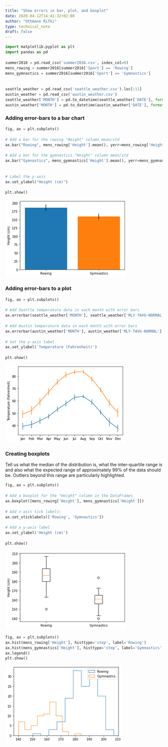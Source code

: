 ```yaml
---
title: "Show errors in bar, plot, and boxplot"
date: 2020-04-12T14:41:32+02:00
author: "Othmane Rifki"
type: technical_note
draft: false
---
```


```python
import matplotlib.pyplot as plt
import pandas as pd

summer2016 = pd.read_csv('summer2016.csv', index_col=0)
mens_rowing = summer2016[summer2016['Sport'] == 'Rowing']
mens_gymnastics = summer2016[summer2016['Sport'] == 'Gymnastics']


seattle_weather = pd.read_csv('seattle_weather.csv').loc[:11]
austin_weather = pd.read_csv('austin_weather.csv')
seattle_weather['MONTH'] = pd.to_datetime(seattle_weather['DATE'], format='%m').dt.month_name().str.slice(stop=3)
austin_weather['MONTH'] = pd.to_datetime(austin_weather['DATE'], format='%m').dt.month_name().str.slice(stop=3)
```

### Adding error-bars to a bar chart


```python
fig, ax = plt.subplots()

# Add a bar for the rowing "Height" column mean/std
ax.bar("Rowing", mens_rowing['Height'].mean(), yerr=mens_rowing['Height'].std())

# Add a bar for the gymnastics "Height" column mean/std
ax.bar("Gymnastics", mens_gymnastics['Height'].mean(), yerr=mens_gymnastics['Height'].std())


# Label the y-axis
ax.set_ylabel("Height (cm)")

plt.show()
```


![png](errorsplot_files/errorsplot_3_0.png)


### Adding error-bars to a plot


```python
fig, ax = plt.subplots()

# Add Seattle temperature data in each month with error bars
ax.errorbar(seattle_weather['MONTH'], seattle_weather['MLY-TAVG-NORMAL'], yerr=seattle_weather['MLY-TAVG-STDDEV'])

# Add Austin temperature data in each month with error bars
ax.errorbar(austin_weather['MONTH'], austin_weather['MLY-TAVG-NORMAL'], yerr=austin_weather['MLY-TAVG-STDDEV']) 

# Set the y-axis label
ax.set_ylabel('Temperature (Fahrenheit)')

plt.show()
```


![png](errorsplot_files/errorsplot_5_0.png)


### Creating boxplots
Tell us what the median of the distribution is, what the inter-quartile range is and also what the expected range of approximately 99% of the data should be. Outliers beyond this range are particularly highlighted.


```python
fig, ax = plt.subplots()

# Add a boxplot for the "Height" column in the DataFrames
ax.boxplot([mens_rowing['Height'], mens_gymnastics['Height']])

# Add x-axis tick labels:
ax.set_xticklabels(['Rowing', 'Gymnastics'])

# Add a y-axis label
ax.set_ylabel('Height (cm)')

plt.show()
```


![png](errorsplot_files/errorsplot_7_0.png)



```python
fig, ax = plt.subplots()
ax.hist(mens_rowing['Height'], histtype='step', label='Rowing')
ax.hist(mens_gymnastics['Height'], histtype='step', label='Gymnastics')
ax.legend()
plt.show()
```


![png](errorsplot_files/errorsplot_8_0.png)

